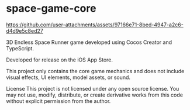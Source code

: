 # space-game-core



https://github.com/user-attachments/assets/97166e71-8bed-4947-a2c6-d4d9e5c8ed27



3D Endless Space Runner game developed using Cocos Creator and TypeScript.

Developed for release on the iOS App Store.

This project only contains the core game mechanics and does not include visual effects, UI elements, model assets, or sound.

License This project is not licensed under any open source license. You may not use, modify, distribute, or create derivative works from this code without explicit permission from the author.
